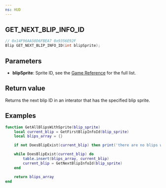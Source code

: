 ```yaml
---
ns: HUD
---
```

## GET_NEXT_BLIP_INFO_ID

```c
// 0x14F96AA50D6FBEA7 0x9356E92F
Blip GET_NEXT_BLIP_INFO_ID(int blipSprite);
```

## Parameters
* **blipSprite**: Sprite ID, see the [Game Reference](https://docs.fivem.net/docs/game-references/blips/) for the full list.

## Return value
Returns the next blip ID in an interator that has the specified blip sprite.

## Examples
```lua
function GetAllBlipsWithSprite(blip_sprite)
    local current_blip = GetFirstBlipInfoId(blip_sprite)
    local blips_array = {}

    if not DoesBlipExist(current_blip) then print('there are no blips with this sprite set') return blips_array end

    while DoesBlipExist(current_blip) do
        table.insert(blips_array, current_blip)
        current_blip = GetNextBlipInfoId(blip_sprite)
    end

    return blips_array
end
```
